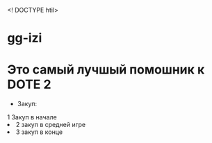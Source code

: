 <! DOCTYPE htil>
# gg-izi
<h1>Это самый лучшый помошник к DOTE 2</h1>
<ul><li>Закуп:</ul>1 Закуп в начале </li> 
<li>2 закуп в средней игре</li>
<li>3 закуп в конце</li>
